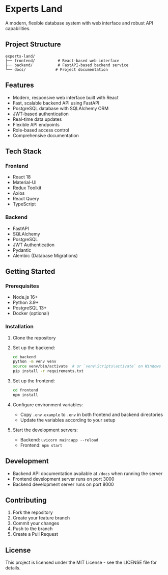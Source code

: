 # Experts Land

A modern, flexible database system with web interface and robust API capabilities.

## Project Structure

```
experts-land/
├── frontend/          # React-based web interface
├── backend/           # FastAPI-based backend service
└── docs/             # Project documentation
```

## Features

- Modern, responsive web interface built with React
- Fast, scalable backend API using FastAPI
- PostgreSQL database with SQLAlchemy ORM
- JWT-based authentication
- Real-time data updates
- Flexible API endpoints
- Role-based access control
- Comprehensive documentation

## Tech Stack

### Frontend
- React 18
- Material-UI
- Redux Toolkit
- Axios
- React Query
- TypeScript

### Backend
- FastAPI
- SQLAlchemy
- PostgreSQL
- JWT Authentication
- Pydantic
- Alembic (Database Migrations)

## Getting Started

### Prerequisites
- Node.js 16+
- Python 3.9+
- PostgreSQL 13+
- Docker (optional)

### Installation

1. Clone the repository
2. Set up the backend:
   ```bash
   cd backend
   python -m venv venv
   source venv/bin/activate  # or `venv\Scripts\activate` on Windows
   pip install -r requirements.txt
   ```

3. Set up the frontend:
   ```bash
   cd frontend
   npm install
   ```

4. Configure environment variables:
   - Copy `.env.example` to `.env` in both frontend and backend directories
   - Update the variables according to your setup

5. Start the development servers:
   - Backend: `uvicorn main:app --reload`
   - Frontend: `npm start`

## Development

- Backend API documentation available at `/docs` when running the server
- Frontend development server runs on port 3000
- Backend development server runs on port 8000

## Contributing

1. Fork the repository
2. Create your feature branch
3. Commit your changes
4. Push to the branch
5. Create a Pull Request

## License

This project is licensed under the MIT License - see the LICENSE file for details. 